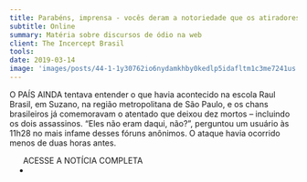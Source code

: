 ```yaml
---
title: Parabéns, imprensa - vocês deram a notoriedade que os atiradores de Suzano queriam
subtitle: Online
summary: Matéria sobre discursos de ódio na web
client: The Incercept Brasil
tools: 
date: 2019-03-14
image: 'images/posts/44-1-1y30762io6nydamkhby0kedlp5idafltm1c3me7241us.png'
---
```


O PAÍS AINDA tentava entender o que havia acontecido na escola Raul Brasil, em Suzano, na região metropolitana de São Paulo, e os chans brasileiros já comemoravam o atentado que deixou dez mortos – incluindo os dois assassinos. “Eles não eram daqui, não?”, perguntou um usuário às 11h28 no mais infame desses fóruns anônimos. O ataque havia ocorrido menos de duas horas antes.

<div class="post__share"><ul class="share__list list-reset">ACESSE A NOTÍCIA COMPLETA<li class="share__item" style="margin-left: 10px"><a class="share__link share__facebook" style="background: #fa5657" href="https://theintercept.com/2019/03/14/massacre-suzano-imprensa/ 
onclick=window.open(this.href, 'pop-up', 'left=20,top=20,width=500,height=500,toolbar=1,resizable=0'); return false;" title="Link" rel="nofollow"><i class="fa-solid fa-link"></i></a></li></ul></div>
<!-- <div class="gallery-box"><div class="gallery"><img src="/clipping/images/example-1.jpg" loading="lazy" alt="Project"><img src="/clipping/images/example-2.jpg" loading="lazy" alt="Project"></div><em>Gallery / <a href="https://www.freepik.com/" target="_blank">Freepic</a></em></div> -->